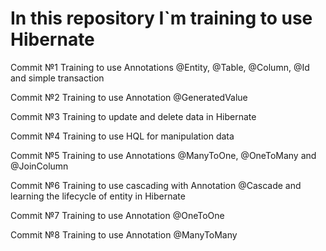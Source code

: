 # In this repository I`m training to use Hibernate

Commit №1 Training to use Annotations @Entity, @Table, @Column, @Id and simple transaction

Commit №2 Training to use Annotation @GeneratedValue

Commit №3 Training to update and delete data in Hibernate

Commit №4 Training to use HQL for manipulation data

Commit №5 Training to use Annotations @ManyToOne, @OneToMany and @JoinColumn

Commit №6 Training to use cascading with Annotation @Cascade and learning the lifecycle of entity in Hibernate

Commit №7 Training to use Annotation @OneToOne

Commit №8 Training to use Annotation @ManyToMany